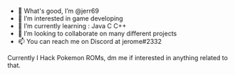 - 👋 What's good, I’m @jerr69
- 👀 I’m interested in game developing
- 🌱 I’m currently learning :
Java
C
C++
- 💞️ I’m looking to collaborate on many different projects
- 📫 You can reach me on Discord at jerome#2332

Currently I Hack Pokemon ROMs, dm me if interested in anything related to that.

<!---
jerr69/jerr69 is a ✨ special ✨ repository because its `README.md` (this file) appears on your GitHub profile.
You can click the Preview link to take a look at your changes.
--->
